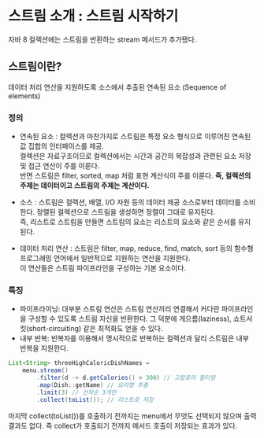 # 스트림 소개 : 스트림 시작하기

자바 8 컬렉션에는 스트림을 반환하는 stream 메서드가 추가됐다.

## 스트림이란?
데이터 처리 연산을 지원하도록 소스에서 추출된 연속된 요소 (Sequence of elements)

### 정의
- 연속된 요소 : 컬렉션과 마찬가지로 스트림은 특정 요소 형식으로 이루어진 연속된 값 집합의 인터페이스를 제공.   
  컬렉션은 자료구조이므로 컬렉션에서는 시간과 공간의 복잡성과 관련된 요소 저장 및 접근 연산이 주를 이룬다.    
  반면 스트림은 filter, sorted, map 처럼 표현 계산식이 주를 이룬다. **즉, 컬렉션의 주제는 데이터이고 스트림의 주제는 계산이다.**


- 소스 : 스트림은 컬렉션, 배열, I/O 자원 등의 데이터 제공 소스로부터 데이터를 소비한다. 정렬된 컬렉션으로 스트림을 생성하면 정렬이 그대로 유지된다.   
  즉, 리스트로 스트림을 만들면 스트림의 요소는 리스트의 요소와 같은 순서를 유지된다.


- 데이터 처리 연산 : 스트림은 filter, map, reduce, find, match, sort 등의 함수형 프로그래밍 언어에서 일반적으로 지원하는 연산을 지원한다.     
  이 연산들은 스트림 파이프라인을 구성하는 기본 요소이다.

### 특징
- 파이프라이닝: 대부분 스트림 연산은 스트림 연산끼리 연결해서 커다란 파이프라인을 구성할 수 있도록 스트림 자신을 반환한다. 그 덕분에 게으름(laziness), 쇼트서킷(short-circuiting) 같은 최적화도 얻을 수 있다.
- 내부 반복: 반복자를 이용해서 명시적으로 반복하는 컬렉션과 달리 스트림은 내부 반복을 지원한다.

```java
List<String> threeHighCaloricDishNames = 
    menu.stream()
        .filter(d -> d.getCalories() > 300) // 고칼로리 필터링
        .map(Dish::getName) // 요리명 추출
        .limit(3) // 선착순 3개만
        .collect(toList()); // 리스트로 저장
```

마지막 collect(toList())를 호출하기 전까지는 menu에서 무엇도 선택되지 않으며 출력 결과도 없다. 
즉 collect가 호출되기 전까지 메서드 호출이 저장되는 효과가 있다.
